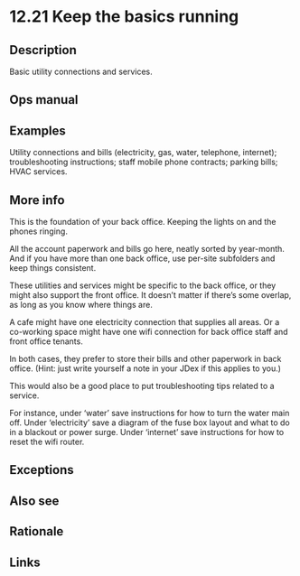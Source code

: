 # 12.21 Keep the basics running

## Description

Basic utility connections and services.

## Ops manual

## Examples

Utility connections and bills (electricity, gas, water, telephone, internet); troubleshooting instructions; staff mobile phone contracts; parking bills; HVAC services.

## More info

This is the foundation of your back office. Keeping the lights on and the phones ringing. 

All the account paperwork and bills go here, neatly sorted by year-month. And if you have more than one back office, use per-site subfolders and keep things consistent.

These utilities and services might be specific to the back office, or they might also support the front office. It doesn’t matter if there’s some overlap, as long as you know where things are. 

A cafe might have one electricity connection that supplies all areas. Or a co-working space might have one wifi connection for back office staff and front office tenants. 

In both cases, they prefer to store their bills and other paperwork in back office. (Hint: just write yourself a note in your JDex if this applies to you.)

This would also be a good place to put troubleshooting tips related to a service. 

For instance, under ‘water’ save instructions for how to turn the water main off. Under ‘electricity’ save a diagram of the fuse box layout and what to do in a blackout or power surge. Under ‘internet’ save instructions for how to reset the wifi router.

## Exceptions
## Also see
## Rationale
## Links


